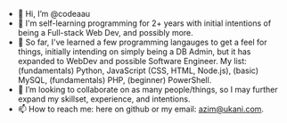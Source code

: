 - 👋 Hi, I’m @codeaau
- 👀 I'm self-learning programming for 2+ years with initial intentions of being a Full-stack Web Dev, and possibly more.
- 🌱 So far, I've learned a few programming langauges to get a feel for things, initially intending on simply being a DB Admin, but it has expanded to WebDev and possible Software Engineer. My list:
      (fundamentals) Python, JavaScript (CSS, HTML, Node.js), (basic) MySQL, (fundamentals) PHP, (beginner) PowerShell.
- 💞️ I’m looking to collaborate on as many people/things, so I may further expand my skillset, experience, and intentions.
- 📫 How to reach me: here on github or my email: azim@ukani.com.

<!---
codeaau/codeaau is a ✨ special ✨ repository because its `README.md` (this file) appears on your GitHub profile.
You can click the Preview link to take a look at your changes.
--->
